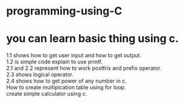 # programming-using-C
# you can learn basic thing using c.<br>
1.1 shows how to get user input and how to get output.<br>
1.2 is simple code explain to use printf.<br>
2.1 and 2.2 represent how to work postfrix and prefix operator.<br>
2.3 shows logical operator.<br>
2.4 shows how to get power of any number in c.<br>
How to create multipication table using for loop.<br>
create simple calculator using c.<br>
